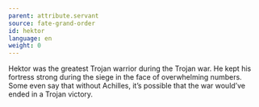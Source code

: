 ```yaml
---
parent: attribute.servant
source: fate-grand-order
id: hektor
language: en
weight: 0
---
```


Hektor was the greatest Trojan warrior during the Trojan war.
He kept his fortress strong during the siege in the face of overwhelming numbers.
Some even say that without Achilles, it’s possible that the war would’ve ended in a Trojan victory.
